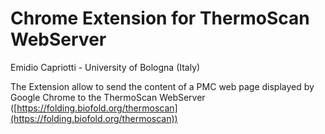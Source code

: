 # Chrome Extension for ThermoScan WebServer
Emidio Capriotti - University of Bologna (Italy)


The Extension allow to send the content of a PMC web page displayed by Google Chrome 
to the ThermoScan WebServer ([https://folding.biofold.org/thermoscan](https://folding.biofold.org/thermoscan))
